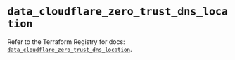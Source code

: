 # `data_cloudflare_zero_trust_dns_location`

Refer to the Terraform Registry for docs: [`data_cloudflare_zero_trust_dns_location`](https://registry.terraform.io/providers/cloudflare/cloudflare/5.10.0/docs/data-sources/zero_trust_dns_location).
